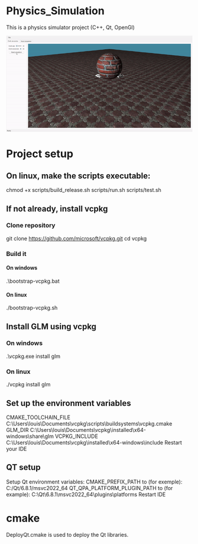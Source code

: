# Physics_Simulation
This is a physics simulator project (C++, Qt, OpenGl)


![Simulation Animation](imgs/Physicssimulation2025-01-19.gif)


# Project setup

## On linux, make the scripts executable:
chmod +x scripts/build_release.sh scripts/run.sh scripts/test.sh

## If not already, install vcpkg
### Clone repository
git clone https://github.com/microsoft/vcpkg.git
cd vcpkg
### Build it
#### On windows
.\bootstrap-vcpkg.bat
#### On linux
./bootstrap-vcpkg.sh
## Install GLM using vcpkg
### On windows
.\vcpkg.exe install glm
### On linux
./vcpkg install glm
## Set up the environment variables
CMAKE_TOOLCHAIN_FILE C:\Users\louis\Documents\vcpkg\scripts\buildsystems\vcpkg.cmake
GLM_DIR C:\Users\louis\Documents\vcpkg\installed\x64-windows\share\glm
VCPKG_INCLUDE C:\Users\louis\Documents\vcpkg\installed\x64-windows\include
Restart your IDE


## QT setup
Setup Qt environment variables: 
CMAKE_PREFIX_PATH to (for exemple): C:/Qt/6.8.1/msvc2022_64
QT_QPA_PLATFORM_PLUGIN_PATH to (for example): C:\Qt\6.8.1\msvc2022_64\plugins\platforms
Restart IDE

# cmake
DeployQt.cmake is used to deploy the Qt libraries.